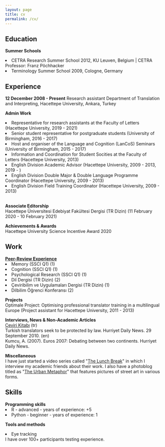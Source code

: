```yaml
---
layout: page
title: cv
permalink: /cv/
---
```


<h2>Education</h2>

<b>Summer Schools</b>
<li>CETRA Research Summer School 2012, KU Leuven, Belgium | CETRA Professor: Franz Pöchhacker</li> 
<li>Terminology Summer School 2009, Cologne, Germany</li>

<h2>Experience</h2>
<b>12 December 2008 - Present</b>
Research assistant
Department of Translation and Interpreting, Hacettepe University, Ankara, Turkey

<b>Admin Work</b>
<li>Representative for research assistants at the Faculty of Letters (Hacettepe University, 2019 - 2021)</li>
<li>Senior student representative for postgraduate students (University of Birmingham, 2016 - 2017)</li>
<li>Host and organiser of the Language and Cognition (LanCoS) Seminars (University of Birmingham, 2015 - 2017)</li>
<li>Information and Coordination for Student Socities at the Faculty of Letters (Hacettepe University, 2013)</li>
<li>English Division Academic Advisor (Hacettepe University, 2009 - 2013, 2019 - )</li>
<li>English Division Double Major & Double Language Programme Coordinator (Hacettepe University, 2009 - 2013)</li>
<li>English Division Field Training Coordinator (Hacettepe University, 2009 - 2013)</li>
<br>

<b>Associate Editorship</b><br>
Hacettepe Üniversitesi Edebiyat Fakültesi Dergisi (TR Dizin) (11 February 2020 - 10 February 2021) <br>

<b>Achievements & Awards</b><br>
Hacettepe University Science Incentive Award 2020<br>
 
<h2>Work</h2>
<a href="https://publons.com/researcher/1692089/alper-kumcu/peer-review/" target="_blank"><b>Peer-Review Experience</b></a><br>
<li>Memory (SSCI Q1) (1)</li>
<li>Cognition (SSCI Q1) (1)</li>
<li>Psychological Research (SSCI Q1) (1)</li>
<li>Dil Dergisi (TR Dizin) (2)</li>
<li>Çeviribilim ve Uygulamaları Dergisi (TR Dizin) (1)</li>
<li>Dilbilim Öğrenci Konferansı (2)</li>

<b>Projects</b><br>
Optimale Project: Optimising professional translator training in a multilingual Europe (Project assistant for Hacettepe University, 2011 - 2013)<br>

<b>Interviews, News & Non-Academic Articles</b><br>
<a href="https://www.cevirikitabi.com/cevirmenler-ne-isler-ceviriyor/ars-gor-alper-kumcu/" target="_blank">Çeviri Kitabı</a> (tr)<br>
Turkish translators seek to be protected by law. Hurriyet Daily News. 29 September 2010. (en)<br>
Kumcu, A. (2007). Euros 2007: Debating between two continents. Hurriyet Daily News.
<br>

<b>Miscellaneous</b><br>
I have just started a video series called "<a href="https://www.youtube.com/channel/UCik4DV7sIoIMC8Msv2eGVaw" target="_blank">The Lunch Break</a>" in which I interview my academic friends about their work. I also have a photoblog titled as "<a href="https://theurbanmetaphor.tumblr.com" target="_blank">The Urban Metaphor</a>" that features pictures of street art in various forms.
  
<h2>Skills</h2>
<b>Programming skills</b><br>
<li>R - advanced - years of experience: +5 </li> 
<li>Python - beginner - years of experience: 1 </li> 

<b>Tools and methods</b><br>
<li>Eye tracking</li> 
I have over 100+ participants testing experience. 
